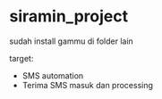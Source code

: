 # siramin_project

sudah install gammu di folder lain

target:
- SMS automation
- Terima SMS masuk dan processing
